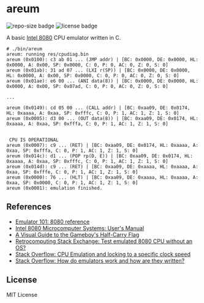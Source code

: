 # areum
![repo-size badge](https://img.shields.io/github/repo-size/jdeokkim/areum)
![license badge](https://img.shields.io/github/license/jdeokkim/areum)

A basic [Intel 8080](https://en.wikipedia.org/wiki/Intel_8080) CPU emulator written in C.

```console
# ./bin/areum
areum: running res/cpudiag.bin
areum (0x0100): c3 ab 01 ... (JMP addr) | [BC: 0x0000, DE: 0x0000, HL: 0x0000, A: 0x00, SP: 0x0000, C: 0, P: 0, AC: 0, Z: 0, S: 0]
areum (0x01ab): 31 ad 07 ... (LXI r(SP)) | [BC: 0x0000, DE: 0x0000, HL: 0x0000, A: 0x00, SP: 0x0000, C: 0, P: 0, AC: 0, Z: 0, S: 0]
areum (0x01ae): e6 00 ... (ANI data(8)) | [BC: 0x0000, DE: 0x0000, HL: 0x0000, A: 0x00, SP: 0x07ad, C: 0, P: 0, AC: 0, Z: 0, S: 0]

...

areum (0x0149): cd 05 00 ... (CALL addr) | [BC: 0xaa09, DE: 0x0174, HL: 0xaaaa, A: 0xaa, SP: 0xfffc, C: 0, P: 1, AC: 1, Z: 1, S: 0]
areum (0x0005): d3 00 ... (OUT data(8)) | [BC: 0xaa09, DE: 0x0174, HL: 0xaaaa, A: 0xaa, SP: 0xfffa, C: 0, P: 1, AC: 1, Z: 1, S: 0]


 CPU IS OPERATIONAL
areum (0x0007): c9 ... (RET) | [BC: 0xaa09, DE: 0x0174, HL: 0xaaaa, A: 0xaa, SP: 0xfffa, C: 0, P: 1, AC: 1, Z: 1, S: 0]
areum (0x014c): d1 ... (POP rp(D, E)) | [BC: 0xaa09, DE: 0x0174, HL: 0xaaaa, A: 0xaa, SP: 0xfffc, C: 0, P: 1, AC: 1, Z: 1, S: 0]
areum (0x014d): c9 ... (RET) | [BC: 0xaa09, DE: 0xaaaa, HL: 0xaaaa, A: 0xaa, SP: 0xfffe, C: 0, P: 1, AC: 1, Z: 1, S: 0]
areum (0x0000): 76 ... (HLT) | [BC: 0xaa09, DE: 0xaaaa, HL: 0xaaaa, A: 0xaa, SP: 0x0000, C: 0, P: 1, AC: 1, Z: 1, S: 0]
areum (0x0001): emulation finished.
```

## References

- [Emulator 101: 8080 reference](http://www.emulator101.com/reference/8080-by-opcode.html)
- [Intel 8080 Microcomputer Systems: User's Manual](https://www.amazon.com/INTEL-MICROCOMPUTER-SYSTEMS-USERS-MANUAL/dp/B000HVSJKU)
- [A Visual Guide to the Gameboy's Half-Carry Flag](https://robdor.com/2016/08/10/gameboy-emulator-half-carry-flag/)
- [Retrocomputing Stack Exchange: Test emulated 8080 CPU without an OS?](https://retrocomputing.stackexchange.com/questions/9361/test-emulated-8080-cpu-without-an-os)
- [Stack Overflow: CPU Emulation and locking to a specific clock speed](https://stackoverflow.com/questions/112439/cpu-emulation-and-locking-to-a-specific-clock-speed)
- [Stack Overflow: How do emulators work and how are they written?](https://stackoverflow.com/questions/448673/how-do-emulators-work-and-how-are-they-written)


## License

MIT License